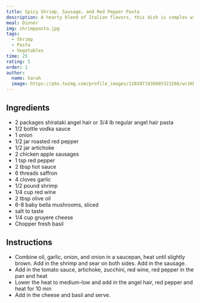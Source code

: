 ```yaml
---
title: Spicy Shrimp, Sausage, and Red Pepper Pasta
description: A hearty blend of Italian flavors, this dish is complex without being hard to make. The proportions aren't an exact science, so add and remove ingredients as you see fit and based on what's ripe.
meal: Dinner
img: shrimppasta.jpg
tags:
  - Shrimp
  - Pasta
  - Vegetables
time: 25
rating: 5
order: 1
author:
  name: Sarah
  image: https://pbs.twimg.com/profile_images/1281071936605323266/wc1KRZLK_400x400.jpg
---
```


## Ingredients

- 2 packages shirataki angel hair or 3/4 lb regular angel hair pasta
- 1/2 bottle vodka sauce
- 1 onion
- 1/2 jar roasted red pepper
- 1/2 jar artichoke
- 2 chicken apple sausages
- 1 tsp red pepper
- 2 tbsp hot sauce
- 6 threads saffron
- 4 cloves garlic
- 1/2 pound shrimp
- 1/4 cup red wine
- 2 tbsp olive oil
- 6-8 baby bella mushrooms, sliced
- salt to taste
- 1/4 cup gruyere cheese
- Chopper fresh basil

## Instructions

- Combine oil, garlic, onion, and onion in a saucepan, heat until slightly brown. Add in the shrimp and sear on both sides. Add in the sausage.
- Add in the tomato sauce, artichoke, zucchini, red wine, red pepper in the pan and heat
- Lower the heat to medium-low and add in the angel hair, red pepper and heat for 10 min
- Add in the cheese and basil and serve.
